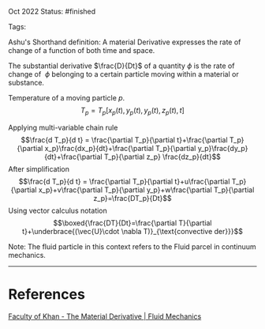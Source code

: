 Oct 2022
Status: #finished 

Tags: 

Ashu's Shorthand definition: A material Derivative expresses the rate of change of a function of both time and space. 

The substantial derivative $\frac{D}{Dt}$ of a quantity $\phi$ is the rate of change of  $\phi$ belonging to a certain particle moving within a material or substance.  

Temperature of a moving particle $p$.
$$ T_p = T_p [x_p(t), y_p(t), y_p(t), z_p(t), t]$$

Applying multi-variable chain rule $$\frac{d T_p}{d t} = \frac{\partial T_p}{\partial t}+\frac{\partial T_p}{\partial x_p}\frac{dx_p}{dt}+\frac{\partial T_p}{\partial y_p}\frac{dy_p}{dt}+\frac{\partial T_p}{\partial z_p} \frac{dz_p}{dt}$$
After simplification
$$\frac{d T_p}{d t} = \frac{\partial T_p}{\partial t}+u\frac{\partial T_p}{\partial x_p}+v\frac{\partial T_p}{\partial y_p}+w\frac{\partial T_p}{\partial z_p}=\frac{DT_p}{Dt}$$
Using vector calculus notation $$\boxed{\frac{DT}{Dt}=\frac{\partial T}{\partial t}+\underbrace{(\vec{U}\cdot \nabla T)}_{\text{convective der}}}$$

Note: The fluid particle in this context refers to the Fluid parcel in continuum mechanics. 



---
# References
[Faculty of Khan - The Material Derivative | Fluid Mechanics](https://www.youtube.com/watch?v=xlxK0VuY9yY)